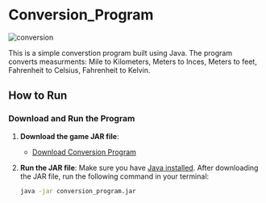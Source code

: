 # Conversion_Program

![conversion](https://github.com/user-attachments/assets/949c49b8-5d4b-46e9-bf51-d482f59bcce8)


This is a simple converstion program built using Java. The program converts measurments: Mile to Kilometers, Meters to Inces, Meters to feet, Fahrenheit to Celsius, Fahrenheit to Kelvin. 


## How to Run

### Download and Run the Program

1. **Download the game JAR file**:
   - [Download Conversion Program](https://github.com/MatthewDelego/Conversion_Program/raw/main/conversion_program.jar)

2. **Run the JAR file**:
   Make sure you have [Java installed](https://www.java.com/en/download/). After downloading the JAR file, run the following command in your terminal:
   
   ```bash
   java -jar conversion_program.jar
